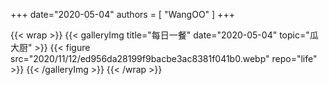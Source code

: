 +++
date="2020-05-04"
authors = [
    "WangOO"
]
+++    

{{< wrap >}}
    {{< galleryImg title="每日一餐" date="2020-05-04" topic="瓜大厨" >}}
        {{< figure src="2020/11/12/ed956da28199f9bacbe3ac8381f041b0.webp" repo="life" >}}
    {{< /galleryImg >}}
{{< /wrap >}}